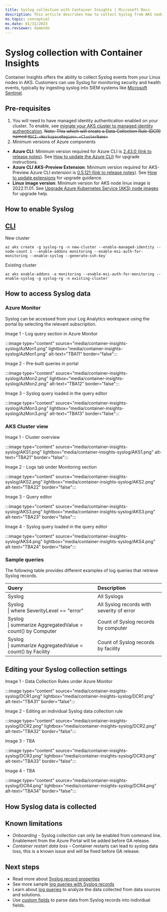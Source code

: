 ```yaml
---
title: Syslog collection with Container Insights | Microsoft Docs
description: This article describes how to collect Syslog from AKS nodes using Container insights.
ms.topic: conceptual
ms.date: 01/31/2023
ms.reviewer: damendo
---
```


# Syslog collection with Container Insights

Container Insights offers the ability to collect Syslog events from your Linux nodes in AKS. Customers can use Syslog for monitoring security and health events, typically by ingesting syslog into SIEM systems like [Microsoft Sentinel](https://azure.microsoft.com/products/microsoft-sentinel/#overview).  

## Pre-requisites 

1.	You will need to have managed identity authentication enabled on your cluster. To enable, see [migrate your AKS cluster to managed identity authentication](https://docs.microsoft.com/azure/azure-monitor/containers/container-insights-enable-existing-clusters?tabs=azure-cli#migrate-to-managed-identity-authentication). ~~Note: This which will create a Data Collection Rule (DCR) named `MSCI-<WorkspaceRegion>-<ClusterName>`~~
2.	Minimum versions of Azure components
  - **Azure CLI**: Minimum version required for Azure CLI is [2.43.0 (link to release notes)](https://learn.microsoft.com/cli/azure/release-notes-azure-cli#december-06-2022). See [How to update the Azure CLI](https://learn.microsoft.com/cli/azure/update-azure-cli)) for upgrade instructions. 
  - **Azure CLI AKS-Preview Extension**: Minimum version required for AKS-Preview Azure CLI extension is [0.5.121 (link to release notes)](https://github.com/Azure/azure-cli-extensions/blob/main/src/aks-preview/HISTORY.rst#05121). See [How to update extensions](https://learn.microsoft.com/cli/azure/azure-cli-extensions-overview#how-to-update-extensions) for upgrade guidance. 
  - **Linux image version**: Minimum version for AKS node linux image is 2022.11.01. See [Upgrade Azure Kubernetes Service (AKS) node images](https://learn.microsoft.com/azure/aks/node-image-upgrade) for upgrade help. 

## How to enable Syslog
  
## [CLI](#tab/azure-cli)

New cluster

```azurecli
az aks create -g syslog-rg -n new-cluster --enable-managed-identity --node-count 1 --enable-addons monitoring --enable-msi-auth-for-monitoring --enable-syslog --generate-ssh-key`
```
  
Existing cluster

```azurecli
az aks enable-addons -a monitoring --enable-msi-auth-for-monitoring --enable-syslog -g syslog-rg -n existing-cluster`
```


## How to access Syslog data
 
### Azure Monitor 

Syslog can be accessed from your Log Analytics workspace using the portal by selecting the relevant subscription. 

Image 1 - Log query section in Azure Monitor

:::image type="content" source="media/container-insights-syslog/AzMon1.png" lightbox="media/container-insights-syslog/AzMon1.png" alt-text="TBA11" border="false":::  

Image 2 - Pre-built queries in portal

:::image type="content" source="media/container-insights-syslog/AzMon2.png" lightbox="media/container-insights-syslog/AzMon2.png" alt-text="TBA12" border="false":::  
  
Image 3 - Syslog query loaded in the query editor 

:::image type="content" source="media/container-insights-syslog/AzMon3.png" lightbox="media/container-insights-syslog/AzMon3.png" alt-text="TBA13" border="false":::    
  
### AKS Cluster view

Image 1 - Cluster overview

:::image type="content" source="media/container-insights-syslog/AKS1.png" lightbox="media/container-insights-syslog/AKS1.png" alt-text="TBA21" border="false":::  
  
Image 2 - Logs tab under Monitoring section

:::image type="content" source="media/container-insights-syslog/AKS2.png" lightbox="media/container-insights-syslog/AKS2.png" alt-text="TBA22" border="false":::  
  
Image 3 - Query editor

:::image type="content" source="media/container-insights-syslog/AKS3.png" lightbox="media/container-insights-syslog/AKS3.png" alt-text="TBA23" border="false":::  
  
Image 4 - Syslog query loaded in the query editor 
  
:::image type="content" source="media/container-insights-syslog/AKS4.png" lightbox="media/container-insights-syslog/AKS4.png" alt-text="TBA24" border="false":::
  
### Sample queries
  
The following table provides different examples of log queries that retrieve Syslog records.

| Query | Description |
|:--- |:--- |
| Syslog |All Syslogs |
| Syslog </br> &#124; where SeverityLevel == "error" |All Syslog records with severity of error |
| Syslog </br> &#124; summarize AggregatedValue = count() by Computer |Count of Syslog records by computer |
| Syslog </br> &#124; summarize AggregatedValue = count() by Facility |Count of Syslog records by facility |  

## Editing your Syslog collection settings

Image 1 - Data Collection Rules under Azure Monitor

:::image type="content" source="media/container-insights-syslog/DCR1.png" lightbox="media/container-insights-syslog/DCR1.png" alt-text="TBA31" border="false":::

Image 2 - Editing an individual Syslog data collection rule 

:::image type="content" source="media/container-insights-syslog/DCR2.png" lightbox="media/container-insights-syslog/DCR2.png" alt-text="TBA32" border="false":::

Image 3 - TBA

:::image type="content" source="media/container-insights-syslog/DCR3.png" lightbox="media/container-insights-syslog/DCR3.png" alt-text="TBA33" border="false":::

Image 4 - TBA

:::image type="content" source="media/container-insights-syslog/DCR4.png" lightbox="media/container-insights-syslog/DCR4.png" alt-text="TBA34" border="false":::


## How Syslog data is collected

## Known limitations

- *Onboarding* - Syslog collection can only be enabled from command line. Enablement from the Azure Portal will be added before GA release. 
- *Container restart data loss* – Container restarts can lead to syslog data loss, this is a known issue and will be fixed before GA release. 

## Next steps

- Read more about [Syslog record properties](https://docs.microsoft.com/azure/azure-monitor/agents/data-sources-syslog#syslog-record-properties)
- See more sample [log queries with Syslog records](https://docs.microsoft.com/azure/azure-monitor/agents/data-sources-syslog#log-queries-with-syslog-records)
- Learn about [log queries](https://learn.microsoft.com/en-us/azure/azure-monitor/logs/log-query-overview) to analyze the data collected from data sources and solutions.
- Use [custom fields](https://learn.microsoft.com/azure/azure-monitor/logs/custom-fields) to parse data from Syslog records into individual fields.


